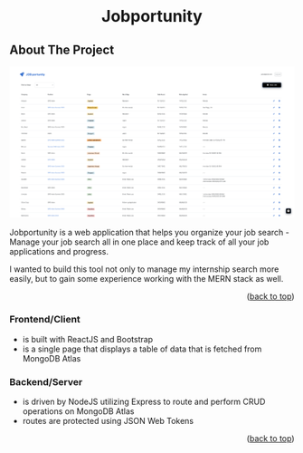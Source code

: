 

<br />
<div align="center">


  <h1 align="center">Jobportunity</h1>

</div>




## About The Project

<img src="./jobportunityScreenshot.png" />

Jobportunity is a web application that helps you organize your job search - Manage your job search all in one place and keep track of all your job applications and progress.

I wanted to build this tool not only to manage my internship search more easily, but to gain some experience working with the MERN stack as well. 

<p align="right">(<a href="#readme-top">back to top</a>)</p>



### Frontend/Client
  * is built with ReactJS and Bootstrap
  * is a single page that displays a table of data that is fetched from MongoDB Atlas

### Backend/Server
  * is driven by NodeJS utilizing Express to route and perform CRUD operations on MongoDB Atlas
  * routes are protected using JSON Web Tokens



<p align="right">(<a href="#readme-top">back to top</a>)</p>




